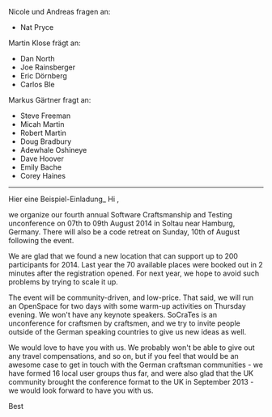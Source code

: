 Nicole und Andreas fragen an:

* Nat Pryce

Martin Klose frägt an:

* Dan North
* Joe Rainsberger
* Eric Dörnberg
* Carlos Ble

Markus Gärtner fragt an:

* Steve Freeman
* Micah Martin
* Robert Martin
* Doug Bradbury
* Adewhale Oshineye
* Dave Hoover
* Emily Bache
* Corey Haines

----
Hier eine Beispiel-Einladung_
Hi <Celebrity>,

we organize our fourth annual Software Craftsmanship and Testing unconference on 07th to 09th August 2014 in Soltau near Hamburg, Germany. There will also be a code retreat on Sunday, 10th of August following the event.

We are glad that we found a new location that can support up to 200 participants for 2014. Last year the 70 available places were booked out in 2 minutes after the registration opened. For next year, we hope to avoid such problems by trying to scale it up.

The event will be community-driven, and low-price. That said, we will run an OpenSpace for two days with some warm-up activities on Thursday evening. We won't have any keynote speakers. SoCraTes is an unconference for craftsmen by craftsmen, and we try to invite people outside of the German speaking countries to give us new ideas as well.

We would love to have you with us. We probably won't be able to give out any travel compensations, and so on, but if you feel that would be an awesome case to get in touch with the German craftsman communities - we have formed 16 local user groups thus far, and were also glad that the UK community brought the conference format to the UK in September 2013 - we would look forward to have you with us.

Best
<DeinName>
